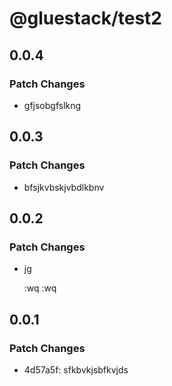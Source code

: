 # @gluestack/test2

## 0.0.4

### Patch Changes

- gfjsobgfslkng

## 0.0.3

### Patch Changes

- bfsjkvbskjvbdlkbnv

## 0.0.2

### Patch Changes

- jg

  :wq
  :wq

## 0.0.1

### Patch Changes

- 4d57a5f: sfkbvkjsbfkvjds

